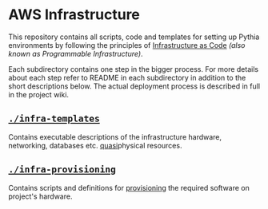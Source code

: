 # AWS Infrastructure

This repository contains all scripts, code and templates for setting up Pythia environments by following the principles of [Infrastructure as Code](https://en.wikipedia.org/wiki/Infrastructure_as_Code) _(also known as Programmable Infrastructure)_.

Each subdirectory contains one step in the bigger process. For more details about each step refer to README in each subdirectory in addition to the short descriptions below. The actual deployment process is described in full in the project wiki.

## [`./infra-templates`](/infra-templates)

Contains executable descriptions of the infrastructure hardware, networking, databases etc. [quasi](http://www.dictionary.com/browse/quasi)physical resources.

## [`./infra-provisioning`](/infra-provisioning)

Contains scripts and definitions for [provisioning](https://en.wikipedia.org/wiki/Provisioning) the required software on project's hardware.
